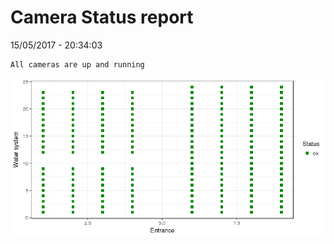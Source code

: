 Camera Status report
================
15/05/2017 - 20:34:03

    All cameras are up and running

![](camreport_files/figure-markdown_github/unnamed-chunk-2-1.png)
